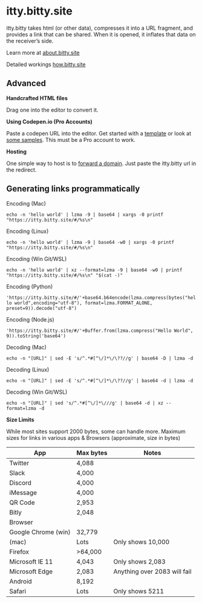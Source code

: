 # itty.bitty.site

itty.bitty takes html (or other data), compresses it into a URL fragment, and provides a link that can be shared. When it is opened, it inflates that data on the receiver’s side.

Learn more at [about.bitty.site](http://about.bitty.site)

Detailed workings [how.bitty.site](http://how.bitty.site)

## Advanced

**Handcrafted HTML files**

Drag one into the editor to convert it.

**Using Codepen.io (Pro Accounts)**

Paste a codepen URL into the editor. Get started with a [template](https://codepen.io/pen?template=MXgrEr) or look at [some samples](https://codepen.io/collection/XprVQL/). This must be a Pro account to work.
      
**Hosting**

One simple way to host is to [forward a domain](https://support.google.com/domains/answer/4522141?hl=en). Just paste the itty.bitty url in the redirect.

## Generating links programmatically
Encoding (Mac)

```echo -n 'hello world' | lzma -9 | base64 | xargs -0 printf "https://itty.bitty.site/#/%s\n"```

Encoding (Linux)

```echo -n 'hello world' | lzma -9 | base64 -w0 | xargs -0 printf "https://itty.bitty.site/#/%s\n"```

Encoding (Win Git/WSL)

`echo -n 'hello world' | xz --format=lzma -9 | base64 -w0 | printf "https://itty.bitty.site/#/%s\n" "$(cat -)"`

Encoding (Python)

`'https://itty.bitty.site/#/'+base64.b64encode(lzma.compress(bytes("hello world",encoding="utf-8"), format=lzma.FORMAT_ALONE, preset=9)).decode("utf-8")`

Encoding (Node.js)

`'https://itty.bitty.site/#/'+Buffer.from(lzma.compress("Hello World", 9)).toString('base64')`

Decoding (Mac)

`echo -n "[URL]" | sed -E 's/^.*#[^\/]*\/\??//g' | base64 -D | lzma -d `

Decoding (Linux)

`echo -n "[URL]" | sed -E 's/^.*#[^\/]*\/\??//g' | base64 -d | lzma -d`

Decoding (Win Git/WSL)

`echo -n "[URL]" | sed 's/^.*#[^\/]*\///g' | base64 -d | xz --format=lzma -d`  


**Size Limits**

While most sites support 2000 bytes, some can handle more.
Maximum sizes for links in various apps & Browsers (approximate, size in bytes)

| App	 | Max bytes | Notes|
| - | - | - |
| Twitter    | 4,088	|
| Slack	 | 4,000	|
| Discord	 | 4,000	|
| iMessage	 | 4,000	|
| QR Code	 | 2,953	|
| Bitly	 | 2,048	|
| Browser		
| Google Chrome	(win)  | 32,779|
| (mac)  | Lots	| Only shows 10,000 |
| Firefox	 | >64,000	|
| Microsoft IE 11	 | 4,043 |	Only shows 2,083 |
| Microsoft Edge	 | 2,083 |	Anything over 2083 will fail |
| Android	 | 8,192	|
| Safari | 	Lots	| Only shows 5211 |
